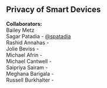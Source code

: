 <h2> Privacy of Smart Devices </h2>

<b> Collaborators: </b>
<br />Bailey Metz
<br />Sagar Patadia - [@spatadia](https://github.com/spatadia)
<br />Rashid Annahas - 
<br />Jolie Beviss -
<br />Michael Afrin -
<br />Michael Cantwell -
<br />Saipriya Sairam -
<br />Meghana Barigala -
<br />Russell Burkhalter -

